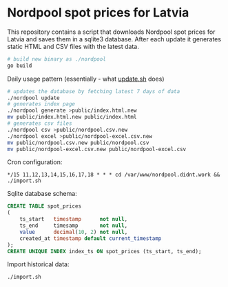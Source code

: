 # Nordpool spot prices for Latvia

This repository contains a script that downloads Nordpool spot prices for Latvia and saves them in a sqlite3 database. 
After each update it generates static HTML and CSV files with the latest data.

```bash
# build new binary as ./nordpool
go build
```

Daily usage pattern (essentially - what [update.sh](update.sh) does)

```bash
# updates the database by fetching latest 7 days of data
./nordpool update
# generates index page
./nordpool generate >public/index.html.new
mv public/index.html.new public/index.html
# generates csv files
./nordpool csv >public/nordpool.csv.new
./nordpool excel >public/nordpool-excel.csv.new
mv public/nordpool.csv.new public/nordpool.csv
mv public/nordpool-excel.csv.new public/nordpool-excel.csv
```

Cron configuration:

```cronexp
*/15 11,12,13,14,15,16,17,18 * * * cd /var/www/nordpool.didnt.work && ./import.sh
```

Sqlite database schema:

```sql
CREATE TABLE spot_prices
(
    ts_start   timestamp      not null,
    ts_end     timesamp       not null,
    value      decimal(10, 2) not null,
    created_at timestamp default current_timestamp
);
CREATE UNIQUE INDEX index_ts ON spot_prices (ts_start, ts_end);
```

Import historical data:

```bash
./import.sh
```
